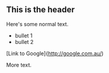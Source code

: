 ## This is the header

Here's some normal text.

* bullet 1
* bullet 2

[Link to Google]{http://google.com.au/)

More text.